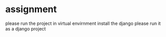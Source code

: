 # assignment
please run the project in virtual envirnment
install the django 
please run it as a django project 
